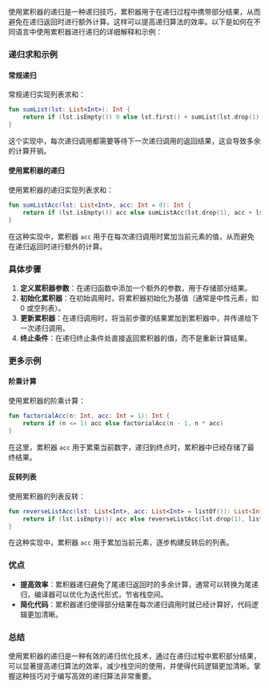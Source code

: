 使用累积器的递归是一种递归技巧，累积器用于在递归过程中携带部分结果，从而避免在递归返回时进行额外计算。这样可以提高递归算法的效率。以下是如何在不同语言中使用累积器进行递归的详细解释和示例：

### 递归求和示例

#### 常规递归

常规递归实现列表求和：
```kotlin
fun sumList(lst: List<Int>): Int {
    return if (lst.isEmpty()) 0 else lst.first() + sumList(lst.drop(1))
}
```

这个实现中，每次递归调用都需要等待下一次递归调用的返回结果，这会导致多余的计算开销。

#### 使用累积器的递归

使用累积器的递归实现列表求和：
```kotlin
fun sumListAcc(lst: List<Int>, acc: Int = 0): Int {
    return if (lst.isEmpty()) acc else sumListAcc(lst.drop(1), acc + lst.first())
}
```

在这种实现中，累积器 `acc` 用于在每次递归调用时累加当前元素的值，从而避免在递归返回时进行额外的计算。

### 具体步骤

1. **定义累积器参数**：在递归函数中添加一个额外的参数，用于存储部分结果。
2. **初始化累积器**：在初始调用时，将累积器初始化为基值（通常是中性元素，如 0 或空列表）。
3. **更新累积器**：在递归调用时，将当前步骤的结果累加到累积器中，并传递给下一次递归调用。
4. **终止条件**：在递归终止条件处直接返回累积器的值，而不是重新计算结果。

### 更多示例

#### 阶乘计算

使用累积器的阶乘计算：
```kotlin
fun factorialAcc(n: Int, acc: Int = 1): Int {
    return if (n <= 1) acc else factorialAcc(n - 1, n * acc)
}
```

在这里，累积器 `acc` 用于累乘当前数字，递归到终点时，累积器中已经存储了最终结果。

#### 反转列表

使用累积器的列表反转：
```kotlin
fun reverseListAcc(lst: List<Int>, acc: List<Int> = listOf()): List<Int> {
    return if (lst.isEmpty()) acc else reverseListAcc(lst.drop(1), listOf(lst.first()) + acc)
}
```

在这种实现中，累积器 `acc` 用于累加当前元素，逐步构建反转后的列表。

### 优点

- **提高效率**：累积器递归避免了尾递归返回时的多余计算，通常可以转换为尾递归，编译器可以优化为迭代形式，节省栈空间。
- **简化代码**：累积器递归使得部分结果在每次递归调用时就已经计算好，代码逻辑更加清晰。

### 总结

使用累积器的递归是一种有效的递归优化技术，通过在递归过程中累积部分结果，可以显著提高递归算法的效率，减少栈空间的使用，并使得代码逻辑更加清晰。掌握这种技巧对于编写高效的递归算法非常重要。